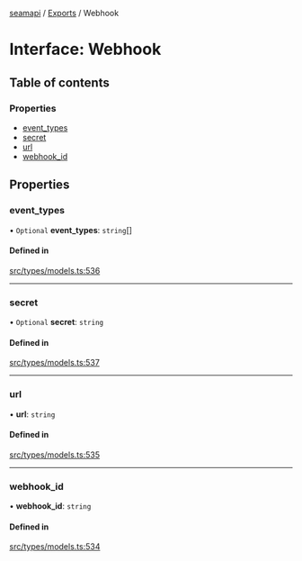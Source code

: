 [seamapi](../README.md) / [Exports](../modules.md) / Webhook

# Interface: Webhook

## Table of contents

### Properties

- [event\_types](Webhook.md#event_types)
- [secret](Webhook.md#secret)
- [url](Webhook.md#url)
- [webhook\_id](Webhook.md#webhook_id)

## Properties

### event\_types

• `Optional` **event\_types**: `string`[]

#### Defined in

[src/types/models.ts:536](https://github.com/seamapi/javascript/blob/main/src/types/models.ts#L536)

___

### secret

• `Optional` **secret**: `string`

#### Defined in

[src/types/models.ts:537](https://github.com/seamapi/javascript/blob/main/src/types/models.ts#L537)

___

### url

• **url**: `string`

#### Defined in

[src/types/models.ts:535](https://github.com/seamapi/javascript/blob/main/src/types/models.ts#L535)

___

### webhook\_id

• **webhook\_id**: `string`

#### Defined in

[src/types/models.ts:534](https://github.com/seamapi/javascript/blob/main/src/types/models.ts#L534)
